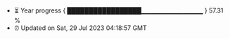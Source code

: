 - ⏳ Year progress { █████████████████▁▁▁▁▁▁▁▁▁▁▁▁▁ } 57.31 %
- ⏰ Updated on Sat, 29 Jul 2023 04:18:57 GMT


